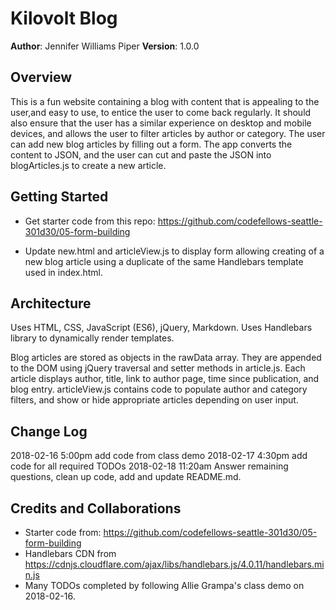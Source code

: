 # Kilovolt Blog

**Author**: Jennifer Williams Piper
**Version**: 1.0.0

## Overview
<!-- Provide a high level overview of what this application is and why you are building it, beyond the fact that it's an assignment for a Code Fellows 301 class. (i.e. What's your problem domain?) -->

This is a fun website containing a blog with content that is appealing to the user,and easy to use, to entice the user to come back regularly. It should also ensure that the user has a similar experience on desktop and mobile devices, and allows the user to filter articles by author or category.
The user can add new blog articles by filling out a form. The app converts the content to JSON, and the user can cut and paste the JSON into blogArticles.js to create a new article.

## Getting Started
<!-- What are the steps that a user must take in order to build this app on their own machine and get it running? -->
* Get starter code from this repo: https://github.com/codefellows-seattle-301d30/05-form-building

* Update new.html and articleView.js to display form allowing creating of a new blog article using a duplicate of the same Handlebars template used in index.html.


## Architecture
<!-- Provide a detailed description of the application design. What technologies (languages, libraries, etc) you're using, and any other relevant design information. -->
Uses HTML, CSS, JavaScript (ES6), jQuery, Markdown.
Uses Handlebars library to dynamically render templates.

Blog articles are stored as objects in the rawData array. They are appended to the DOM using jQuery traversal and setter methods in article.js.  Each article displays author, title, link to author page, time since publication, and blog entry. articleView.js contains code to populate author and category filters, and show or hide appropriate articles depending on user input.

## Change Log
2018-02-16 5:00pm  add code from class demo
2018-02-17 4:30pm  add code for all required TODOs
2018-02-18 11:20am  Answer remaining questions, clean up code, add and update README.md.

## Credits and Collaborations

* Starter code from: https://github.com/codefellows-seattle-301d30/05-form-building
* Handlebars CDN from https://cdnjs.cloudflare.com/ajax/libs/handlebars.js/4.0.11/handlebars.min.js
* Many TODOs completed by following Allie Grampa's class demo on 2018-02-16.